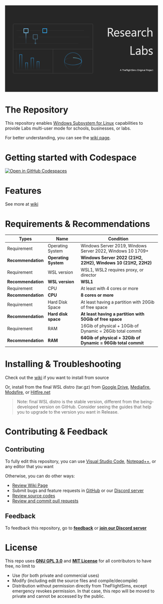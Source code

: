 <p align="center">
  <img src="https://github.com/TheFlightSims/research-labs/blob/main/banner.png?raw=true" />
</p>

# The Repository

This repository enables [Windows Subsystem for Linux](https://aka.ms/wsl) capabilities to provide Labs multi-user mode for schools, businesses, or labs.

For better understanding, you can see the [wiki page](https://github.com/TheFlightSims/research-labs/wiki).

# Getting started with Codespace

[![Open in GitHub Codespaces](https://github.com/codespaces/badge.svg)](https://codespaces.new/TheFlightSims/research-labs)

# Features

See more at [wiki](https://github.com/TheFlightSims/research-labs/wiki/Getting-started)

# Requirements & Recommendations

| Types | Name | Condition |
| -- | -- | -- |
| Requirement | Operating System | Windows Server 2019, Windows Server 2022, Windows 10 1709+
| **Recommendation** | **Operating System** | **Windows Server 2022 (21H2, 22H2), Windows 10 (21H2, 22H2)**
| Requirement | WSL version | WSL1, WSL2 requires proxy, or director
| **Recommendation** | **WSL version** | **WSL1**
| Requirement | CPU | At least with 4 cores or more
| **Recommendation** | **CPU** | **8 cores or more**
| Requirement | Hard Disk Space | At least having a partition with 20Gib of free space
| **Recommendation** | **Hard disk space** | **At least having a partition with 50Gib of free space**
| Requirement | RAM | 16Gib of physical + 10Gib of Dynamic = 26Gib total commit
| **Recommendation** | **RAM** | **64Gib of physical + 32Gib of Dynamic = 96Gib total commit**

# Installing & Troubleshooting

Check out the [wiki](https://github.com/TheFlightSims/research-labs/wiki/Getting-started#installing--troubleshooting) if you want to install from source

Or, install from the final WSL distro (tar.gz) from [Google Drive](https://drive.google.com/file/d/1nRw_D8JOg9GDlm8mjocgzFO4ejyTVLcf/view?usp=sharing), [Mediafire](https://www.mediafire.com/file/ubnk8z0qb6pe11i/researchlabs-beta.7z/file), [Modsfire](https://modsfire.com/G1o4CDn7F5sXH7k), or [Hitfire.net](https://hitf.cc/PSljpUT)

 > Note: final WSL distro is the stable version, different from the being-developed version on GitHub. Consider seeing the guides that help you to upgrade to the version you want in Release.

# Contributing & Feedback

## Contributing
To fully edit this repository, you can use [Visual Studio Code](https://code.visualstudio.com/), [Notepad++](https://notepad-plus-plus.org/downloads/), or any editor that you want

Otherwise, you can do other ways:
 - [Review Wiki Page](https://github.com/TheFlightSims/research-labs/wiki)
 - Submit bugs and feature requests in [GitHub](https://github.com/TheFlightSims/research-labs/issues) or our [Discord server](https://discord.gg/VdbJAHKhuW)
 - [Review source codes]()
 - [Review and commit pull requests](https://github.com/TheFlightSims/research-labs/pulls)

## Feedback
To feedback this repository, go to [**feedback**](issues) or **[join our Discord server](https://discord.gg/VdbJAHKhuW)**

# License 

This repo uses [**GNU GPL 3.0**](https://www.gnu.org/licenses/gpl-3.0.en.html) and [**MIT License**](https://opensource.org/licenses/MIT) for all contributors to have free, no limit to 
- Use (for both private and commercial uses)
- Modify (including edit the source files and compile/decompile) 
- Distribution without permission directly from TheFlightSims, except emergency revokes permission. In that case, this repo will be moved to private and cannot be accessed by the public.
